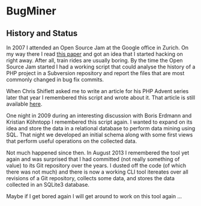 # BugMiner

## History and Status

In 2007 I attended an Open Source Jam at the Google office in Zurich. On my
way there I read [this paper](https://ieeexplore.ieee.org/xpl/articleDetails.jsp?arnumber=1463228)
and got an idea that I started hacking on right away. After all, train rides
are usually boring. By the time the Open Source Jam started I had a working
script that could analyse the history of a PHP project in a Subversion
repository and report the files that are most commonly changed in bug fix
commits.

When Chris Shiflett asked me to write an article for his PHP Advent series later
that year I remembered this script and wrote about it. That article is still
available [here](http://shiflett.org/blog/2007/dec/php-advent-calendar-day-3).

One night in 2009 during an interesting discussion with Boris Erdmann and
Kristian Köhntopp I remembered this script again. I wanted to expand on its
idea and store the data in a relational database to perform data mining using
SQL. That night we developed an initial schema along with some first views that
perform useful operations on the collected data.

Not much happened since then. In August 2013 I remembered the tool yet again and
was surprised that I had committed (not really something of value) to its Git
repository over the years. I dusted off the code (of which there was not much)
and there is now a working CLI tool itereates over all revisions of a Git
repository, collects some data, and stores the data collected in an SQLite3
database.

Maybe if I get bored again I will get around to work on this tool again ...

